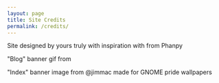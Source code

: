 ```yaml
---
layout: page
title: Site Credits
permalink: /credits/
---
```

Site designed by yours truly with inspiration with from Phanpy

"Blog" banner gif from

"Index" banner image from @jimmac made for GNOME pride wallpapers
